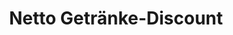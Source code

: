 ---
title: "Netto Getränke-Discount"
url: /vohenstrauss/netto-getraenke-discount/
shop: Getränke
---